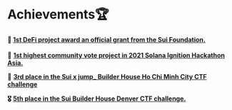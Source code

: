 # Achievements🏆

#### 🥇 [1st DeFi project award an official grant from the Sui Foundation.](https://sui.io/resources-sui/sui-foundation-round-1-awardees/)

**🥇** [**1st highest community vote project in 2021 Solana Ignition Hackathon Asia.**](https://dorahacks.io/grant/solana-2/top)

**🥉** [**3rd place in the Sui x jump\_ Builder House Ho Chi Minh City CTF challenge**](https://suictf.movebit.xyz/scoreboard)

**🎖️** [**5th place in the Sui Builder House Denver CTF challenge.**](https://suitf.osec.io/scores)